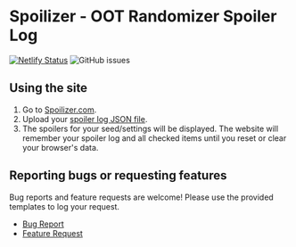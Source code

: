 # Spoilizer - OOT Randomizer Spoiler Log

[![Netlify Status](https://api.netlify.com/api/v1/badges/67e7d7ad-e338-40f3-aabd-bc718aae5204/deploy-status)](https://app.netlify.com/sites/spoilizer/deploys) ![GitHub issues](https://img.shields.io/github/issues/amickael/spoilizer?color=red)

## Using the site
1. Go to [Spoilizer.com](https://spoilizer.com/).
2. Upload your [spoiler log JSON file](https://wiki.ootrandomizer.com/index.php?title=Frequently_Asked_Questions#How_Do_I_Find_My_Spoiler_Log_Again.3F).
3. The spoilers for your seed/settings will be displayed. The website will remember your spoiler log and all checked items until you reset or clear your browser's data.

## Reporting bugs or requesting features
Bug reports and feature requests are welcome! Please use the provided templates to log your request.
* [Bug Report](https://github.com/amickael/spoilizer/issues/new?template=bug_report.md)
* [Feature Request](https://github.com/amickael/spoilizer/issues/new?template=feature_request.md)
